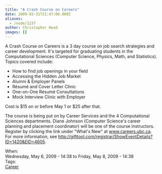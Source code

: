 ```yaml
---
title: "A Crash Course on Careers"
date: 2009-03-31T21:47:00.000Z
aliases:
  - /node/1237
author: Christopher Head
images: []
---
```


<div class="field field-name-body field-type-text-with-summary field-label-hidden"><div class="field-items"><div class="field-item even"><p>A Crash Course on Careers is a 3 day course on job search strategies and career development. It&apos;s targeted for graduating students in the Computational Sciences (Computer Science, Physics, Math, and Statistics). Topics covered include:</p>
<ul>
<li>How to find job openings in your field</li>
<li>Accessing the Hidden Job Market</li>
<li>Alumni &amp; Employer Panels</li>
<li>R&#xE9;sum&#xE9; and Cover Letter Clinic</li>
<li>One-on-One R&#xE9;sum&#xE9; Consultations</li>
<li>Mock Interview Clinic with Employer</li>
</ul>
<p>Cost is $15 on or before May 1 or $25 after that.</p>
<p>The course is being put on by Career Services and the 4 Computational Sciences departments. Diane Johnson (Computer Science&apos;s career planning and placement coordinator) will be one of the course instructors. Register by clicking the link under &quot;What&apos;s New&quot; at <a href="http://www.careers.ubc.ca/">www.careers.ubc.ca</a>. For more information, see <a href="https://gifttool.com/registrar/ShowEventDetails?ID=1420&amp;EID=4605">http://gifttool.com/registrar/ShowEventDetails?ID=1420&amp;EID=4605</a>.</p>
</div></div></div><div class="field field-name-field-dates field-type-datetime field-label-above"><div class="field-label">When:&#xA0;</div><div class="field-items"><div class="field-item even"><span class="date-display-range"><span class="date-display-start">Wednesday, May 6, 2009 - 14:38</span> to <span class="date-display-end">Friday, May 8, 2009 - 14:38</span></span></div></div></div>    <footer>
    <div class="field field-name-field-tags field-type-taxonomy-term-reference field-label-above"><div class="field-label">Tags:&#xA0;</div><div class="field-items"><div class="field-item even"><a href="/career">Career</a></div></div></div>      </footer>
